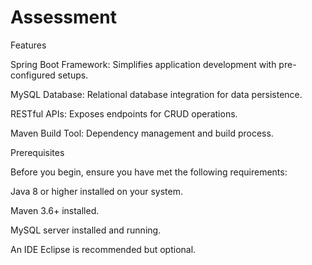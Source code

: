 # Assessment


Features

Spring Boot Framework: Simplifies application development with pre-configured setups.

MySQL Database: Relational database integration for data persistence.

RESTful APIs: Exposes endpoints for CRUD operations.

Maven Build Tool: Dependency management and build process.

Prerequisites

Before you begin, ensure you have met the following requirements:

Java 8 or higher installed on your system.

Maven 3.6+ installed.

MySQL server installed and running.

An IDE  Eclipse is recommended but optional.
